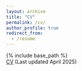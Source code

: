 ```yaml
---
layout: archive
title: "CV"
permalink: /cv/
author_profile: true
redirect_from:
  - /resume
---
```

{% include base_path %}  
[CV](https://drive.google.com/file/d/1r3UvlxHi52xfhJoRtAh0sWh7P9eTMOLH/view?usp=sharing)
(Last updated April 2025)
